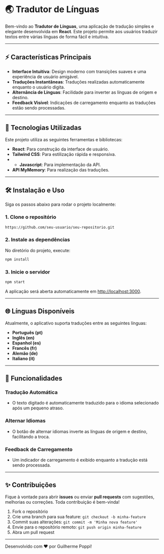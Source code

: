 # 🌏 Tradutor de Línguas

Bem-vindo ao **Tradutor de Línguas**, uma aplicação de tradução simples e elegante desenvolvida em **React**. Este projeto permite aos usuários traduzir textos entre várias línguas de forma fácil e intuitiva.

---

## ⚡ Características Principais

- **Interface Intuitiva**: Design moderno com transições suaves e uma experiência de usuário amigável.
- **Traduções Instantâneas**: Traduções realizadas automaticamente enquanto o usuário digita.
- **Alternância de Línguas**: Facilidade para inverter as línguas de origem e destino.
- **Feedback Visível**: Indicações de carregamento enquanto as traduções estão sendo processadas.

---

## 🔧 Tecnologias Utilizadas

Este projeto utiliza as seguintes ferramentas e bibliotecas:

- **React**: Para construção da interface de usuário.
- **Tailwind CSS**: Para estilização rápida e responsiva.
- - **Javascript**: Para implementação da API.
- **API MyMemory**: Para realização das traduções.

---

## 🛠️ Instalação e Uso

Siga os passos abaixo para rodar o projeto localmente:

### 1. Clone o repositório
```bash
https://github.com/seu-usuario/seu-repositorio.git
```

### 2. Instale as dependências
No diretório do projeto, execute:
```bash
npm install
```

### 3. Inicie o servidor
```bash
npm start
```
A aplicação será aberta automaticamente em [http://localhost:3000](http://localhost:5173).

---

## 🌐 Línguas Disponíveis

Atualmente, o aplicativo suporta traduções entre as seguintes línguas:

- **Português (pt)**
- **Inglês (en)**
- **Espanhol (es)**
- **Francês (fr)**
- **Alemão (de)**
- **Italiano (it)**

---

## 🚀 Funcionalidades

### Tradução Automática
- O texto digitado é automaticamente traduzido para o idioma selecionado após um pequeno atraso.

### Alternar Idiomas
- O botão de alternar idiomas inverte as línguas de origem e destino, facilitando a troca.

### Feedback de Carregamento
- Um indicador de carregamento é exibido enquanto a tradução está sendo processada.

---

## ✨ Contribuições

Fique à vontade para abrir **issues** ou enviar **pull requests** com sugestões, melhorias ou correções. Toda contribuição é bem-vinda!

1. Fork o repositório
2. Crie uma branch para sua feature: `git checkout -b minha-feature`
3. Commit suas alterações: `git commit -m 'Minha nova feature'`
4. Envie para o repositório remoto: `git push origin minha-feature`
5. Abra um pull request

---

Desenvolvido com ❤ por Guilherme Poppi!

